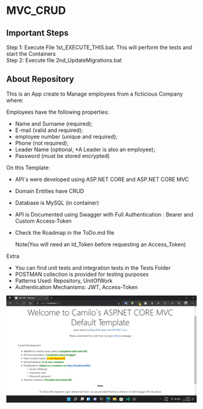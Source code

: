 # MVC_CRUD

## Important Steps  

Step 1: Execute File 1st_EXECUTE_THIS.bat. This will perform the tests and start the Containers  
Step 2: Execute file 2nd_UpdateMigrations.bat

## About Repository

This is an App create to Manage employees from a ficticious Company where:  

Employees have the following properties:

- Name and Surname (required);
- E-mail (valid and required);
- employee number (unique and required);
- Phone (not required);
- Leader Name (optional, *A Leader is also an employee);
- Password (must be stored encrypted)
  
On this Template:

- API´s were developed using ASP.NET CORE and ASP.NET CORE MVC
- Domain Entities have CRUD 
- Database is MySQL (in container)
- API is Documented using Swagger with Full Authentication : Bearer and Custom Access-Token
- Check the Roadmap in the ToDo.md file

  Note(You will need an Id_Token before requesting an Access_Token)
  
Extra  

- You can find unit tests and integration tests in the Tests Folder
- POSTMAN collection is provided for testing purposes
- Patterns Used: Repository, UnitOfWork
- Authentication Mechanisms: JWT, Access-Token

![Status](CurrentDevStatus.jpg)